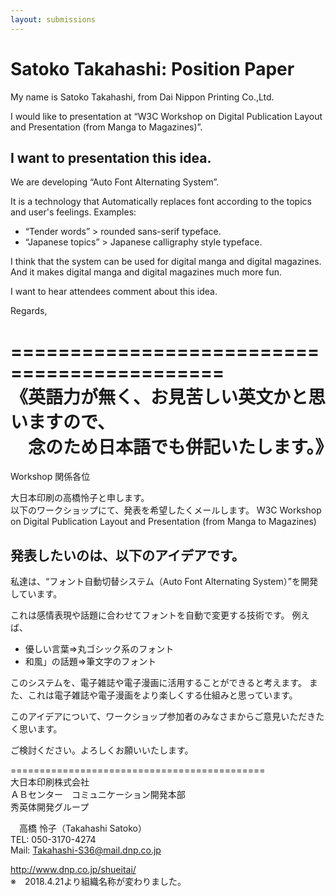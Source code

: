 ```yaml
---
layout: submissions
---
```


# Satoko Takahashi: Position Paper

My name is Satoko Takahashi, from Dai Nippon Printing Co.,Ltd.

I would like to presentation  at “W3C Workshop on Digital Publication Layout and Presentation (from Manga to Magazines)”.

## I want to presentation this idea.

We are developing  “Auto Font Alternating System”.

It is a technology that Automatically replaces font according to the topics and user's feelings.
Examples:

* “Tender words” > rounded sans-serif typeface.
* “Japanese topics” > Japanese calligraphy style typeface.

I think that the system can be used for digital manga and digital magazines.
And it makes digital manga and digital magazines much more fun.

I want to hear attendees comment about this idea.

Regards,

============================================  
《英語力が無く、お見苦しい英文かと思いますので、   
　念のため日本語でも併記いたします。》    
============================================   
Workshop 関係各位



大日本印刷の高橋怜子と申します。    
以下のワークショップにて、発表を希望したくメールします。 W3C Workshop on Digital Publication Layout and Presentation (from Manga to Magazines)

## 発表したいのは、以下のアイデアです。

私達は、“フォント自動切替システム（Auto Font Alternating System）”を開発しています。

これは感情表現や話題に合わせてフォントを自動で変更する技術です。
例えば、

* 優しい言葉⇒丸ゴシック系のフォント
* 和風」の話題⇒筆文字のフォント


このシステムを、電子雑誌や電子漫画に活用することができると考えます。
また、これは電子雑誌や電子漫画をより楽しくする仕組みと思っています。

このアイデアについて、ワークショップ参加者のみなさまからご意見いただきたく思います。

ご検討ください。よろしくお願いいたします。


============================================  
大日本印刷株式会社  
ＡＢセンター　コミュニケーション開発本部  
秀英体開発グループ  

　高橋 怜子（Takahashi Satoko）  
TEL: 050-3170-4274  
Mail: Takahashi-S36@mail.dnp.co.jp  

http://www.dnp.co.jp/shueitai/  
※　2018.4.21より組織名称が変わりました。   

